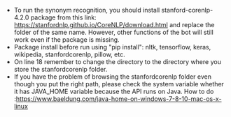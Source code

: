 - To run the synonym recognition, you should install stanford-corenlp-4.2.0 package from this link: https://stanfordnlp.github.io/CoreNLP/download.html and replace the folder of the same name. However, other functions of the bot will still work even if the package is missing.
- Package install before run using "pip install": nltk, tensorflow, keras, wikipedia, stanfordcorenlp, pillow, etc.
- On line 18 remember to change the directory to the directory where you store the stanfordcorenlp folder.
- If you have the problem of browsing the stanfordcorenlp folder even though you put the right path, please check the system variable whether it has JAVA_HOME variable because the API runs on Java. How to do :https://www.baeldung.com/java-home-on-windows-7-8-10-mac-os-x-linux


